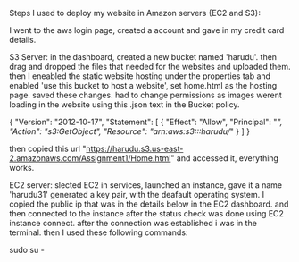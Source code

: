Steps I used to deploy my website in Amazon servers {EC2 and S3}:

I went to the aws login page, created a account and gave in my credit card details.


S3 Server:
in the dashboard, created a new bucket named 'harudu'.
then drag and dropped the files that needed for the websites and uploaded them.
then I eneabled the static website hosting under the properties tab and enabled 'use this bucket to host a website', set home.html as the hosting page. saved these changes.
had to change permissions as images werent loading in the website using this .json text in the Bucket policy.

{
    "Version": "2012-10-17",
    "Statement": [
        {
            "Effect": "Allow",
            "Principal": "*",
            "Action": "s3:GetObject",
            "Resource": "arn:aws:s3:::harudu/*"
        }
    ]
}

then copied this url "https://harudu.s3.us-east-2.amazonaws.com/Assignment1/Home.html" and accessed it, everything works.



EC2 server:
slected EC2 in services,
launched an instance, gave it a name 'harudu31'
generated a key pair, with the deafault operating system.
I copied the public ip that was in the details below in the EC2 dashboard.
and then connected to the instance after the status check was done using EC2 instance connect.
after the connection was established i was in the terminal.
then I used these following commands:

sudo su -

